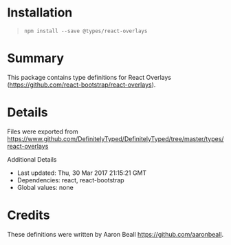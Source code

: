 # Installation
> `npm install --save @types/react-overlays`

# Summary
This package contains type definitions for React Overlays (https://github.com/react-bootstrap/react-overlays).

# Details
Files were exported from https://www.github.com/DefinitelyTyped/DefinitelyTyped/tree/master/types/react-overlays

Additional Details
 * Last updated: Thu, 30 Mar 2017 21:15:21 GMT
 * Dependencies: react, react-bootstrap
 * Global values: none

# Credits
These definitions were written by Aaron Beall <https://github.com/aaronbeall>.
